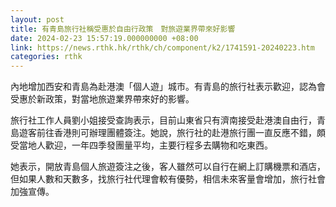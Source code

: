 ```yaml
---
layout: post
title: 有青島旅行社稱受惠於自由行政策　對旅遊業界帶來好影響
date: 2024-02-23 15:57:19.000000000 +08:00
link: https://news.rthk.hk/rthk/ch/component/k2/1741591-20240223.htm
categories: rthk
---
```


內地增加西安和青島為赴港澳「個人遊」城市。有青島的旅行社表示歡迎，認為會受惠於新政策，對當地旅遊業界帶來好的影響。

旅行社工作人員劉小姐接受查詢表示，目前山東省只有濟南接受赴港澳自由行，青島遊客前往香港則可辦理團體簽注。她說，旅行社的赴港旅行團一直反應不錯，頗受當地人歡迎，一年四季發團量平均，主要行程多去購物和吃東西。

她表示，開放青島個人旅遊簽注之後，客人雖然可以自行在網上訂購機票和酒店，但如果人數和天數多，找旅行社代理會較有優勢，相信未來客量會增加，旅行社會加強宣傳。
